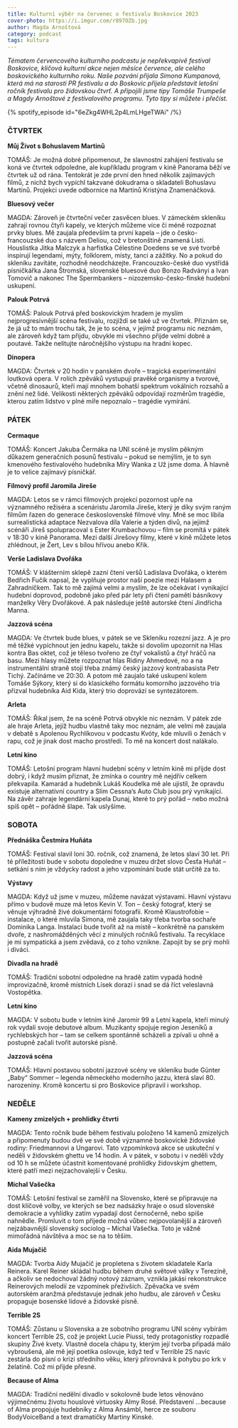 ```yaml
---
title: Kulturní výběr na červenec o festivalu Boskovice 2023
cover-photo: https://i.imgur.com/r897OZb.jpg
author: Magda Arnoštová
category: podcast
tags: kultura
---
```


*Tématem červencového kulturního podcastu je nepřekvapivě festival Boskovice, klíčová kulturní akce nejen měsíce července, ale celého boskovického kulturního roku. Naše pozvání přijala Simona Kumpanová, která má na starosti PR festivalu a do Boskovic přijela představit letošní ročník festivalu pro židovskou čtvrť. A připojili jsme tipy Tomáše Trumpeše a Magdy Arnoštové z festivalového programu. Tyto tipy si můžete i přečíst.*

{% spotify_episode id="6eZkg4WHL2p4LmLHgeTWAi" /%}

### ČTVRTEK

**Můj Život s Bohuslavem Martinů**

TOMÁŠ: Je možná dobré připomenout, že slavnostní zahájení festivalu se koná ve čtvrtek odpoledne, ale kupříkladu program v kině Panorama běží ve čtvrtek už od rána. Tentokrát je zde první den hned několik zajímavých filmů, z nichž bych vypíchl takzvané dokudrama o skladateli Bohuslavu Martinů. Projekci uvede odbornice na Martinů Kristýna Znamenáčková.

**Bluesový večer**

MAGDA: Zároveň je čtvrteční večer zasvěcen blues. V zámeckém skleníku zahrají rovnou čtyři kapely, ve kterých můžeme více či méně rozpoznat prvky blues. Mě zaujala především ta první kapela – jde o česko-francouzské duo s názvem Deliou, což v bretonštině znamená Listí. Houslistka Jitka Malczyk a harfistka Célestine Doedens se ve své tvorbě inspirují legendami, mýty, folklorem, místy, tanci a zážitky. No a pokud do skleníku zavítáte, rozhodně neodcházejte. Francouzsko-české duo vystřídá písničkářka Jana Štromská, slovenské bluesové duo Bonzo Radványi a Ivan Tomovič a nakonec The Spermbankers – nizozemsko-česko-finské hudební uskupení.

**Palouk Potrvá**

TOMÁŠ: Palouk Potrvá před boskovickým hradem je myslím nejprogresivnější scéna festivalu, rozjíždí se také už ve čtvrtek. Přiznám se, že já už to mám trochu tak, že je to scéna, v jejímž programu nic neznám, ale zároveň když tam přijdu, obvykle mi všechno přijde velmi dobré a poutavé. Takže nelitujte náročnějšího výstupu na hradní kopec.

**Dinopera**

MAGDA: Čtvrtek v 20 hodin v panském dvoře – tragická experimentální loutková opera. V rolích zpěváků vystupují pravěké organismy a tvorové, včetně dinosaurů, kteří mají mnohem bohatší spektrum vokálních rozsahů a znění než lidé. Velikosti některých zpěváků odpovídají rozměrům tragédie, kterou zatím lidstvo v plné míře nepoznalo – tragédie vymírání. 

### PÁTEK

**Cermaque**

TOMÁŠ: Koncert Jakuba Čermáka na UNI scéně je myslím pěkným důkazem generačních posunů festivalu – pokud se nemýlím, je to syn kmenového festivalového hudebníka Míry Wanka z Už jsme doma. A hlavně je to velice zajímavý písničkář.

**Filmový profil Jaromila Jireše**

MAGDA: Letos se v rámci filmových projekcí pozornost upře na významného režiséra a scenáristu Jaromila Jireše, který je díky svým raným filmům řazen do generace československé filmové vlny. Mně se moc líbila surrealistická adaptace Nezvalova díla Valerie a týden divů, na jejímž scénáři Jireš spolupracoval s Ester Krumbachovou – film se promítá v pátek v 18:30 v kině Panorama. Mezi další Jirešovy filmy, které v kině můžete letos zhlédnout, je Žert, Lev s bílou hřívou anebo Křik.

**Verše Ladislava Dvořáka**

TOMÁŠ: V klášterním sklepě zazní čtení veršů Ladislava Dvořáka, o kterém Bedřich Fučík napsal, že vyplňuje prostor naší poezie mezi Halasem a Zahradníčkem. Tak to mě zajímá velmi a myslím, že lze očekávat i vynikající hudební doprovod, podobně jako před pár lety při čtení pamětí básníkovy manželky Věry Dvořákové. A pak následuje ještě autorské čtení Jindřicha Manna.

**Jazzová scéna**

MAGDA: Ve čtvrtek bude blues, v pátek se ve Skleníku rozezní jazz. A je pro mě těžké vypíchnout jen jednu kapelu, takže si dovolím upozornit na Hlas kontra Bas oktet, což je těleso tvořeno ze čtyř vokalistů a čtyř hráčů na basu. Mezi hlasy můžete rozpoznat hlas Ridiny Ahmedové, no a na instrumentální straně stojí třeba známý český jazzový kontrabasista Petr Tichý. Začínáme ve 20:30. A potom mě zaujalo také uskupení kolem Tomáše Sýkory, který si do klasického formátu komorního jazzového tria přizval hudebníka Aid Kida, který trio doprovází se syntezátorem.  

**Arleta**

TOMÁŠ: Říkal jsem, že na scéně Potrvá obvykle nic neznám. V pátek zde ale hraje Arleta, jejíž hudbu vlastně taky moc neznám, ale velmi mě zaujala v debatě s Apolenou Rychlíkovou v podcastu Kvóty, kde mluvili o ženách v rapu, což je jinak dost macho prostředí. To mě na koncert dost nalákalo.

**Letní kino**

TOMÁŠ: Letošní program hlavní hudební scény v letním kině mi přijde dost dobrý, i když musím přiznat, že zmínka o country mě nejdřív celkem překvapila. Kamarád a hudebník Lukáš Koudelka mě ale ujistil, že opravdu existuje alternativní country a Slim Cessna’s Auto Club jsou prý vynikající. Na závěr zahraje legendární kapela Dunaj, které to prý pořád – nebo možná spíš opět – pořádně šlape. Tak uslyšíme.

### SOBOTA

**Přednáška Čestmíra Huňáta**

TOMÁŠ: Festival slavil loni 30. ročník, což znamená, že letos slaví 30 let. Při té příležitosti bude v sobotu dopoledne v muzeu držet slovo Česťa Huňát – setkání s ním je vždycky radost a jeho vzpomínání bude stát určitě za to.

**Výstavy**

MAGDA: Když už jsme v muzeu, můžeme navázat výstavami. Hlavní výstavu přímo v budově muze má letos Kevin V. Ton – český fotograf, který se věnuje výhradně živé dokumentární fotografii. Kromě Klaustrofobie – instalace, o které mluvila Simona, mě zaujala taky třeba tvorba sochaře Dominika Langa. Instalaci bude tvořit až na místě – konkrétně na panském dvoře, z nashromážděných věcí z minulých ročníků festivalu. Ta recyklace je mi sympatická a jsem zvědavá, co z toho vznikne. Zapojit by se prý mohli i diváci.

**Divadla na hradě**

TOMÁŠ: Tradiční sobotní odpoledne na hradě zatím vypadá hodně improvizačně, kromě místních Lísek dorazí i snad se dá říct veleslavná Vostopětka.

**Letní kino**

MAGDA: V sobotu bude v letním kině Jaromír 99 a Letní kapela, kteří minulý rok vydali svoje debutové album. Muzikanty spojuje region Jeseníků a rychlebských hor – tam se celkem spontánně scházeli a zpívali u ohně a postupně začali tvořit autorské písně.

**Jazzová scéna**

TOMÁŠ: Hlavní postavou sobotní jazzové scény ve skleníku bude Günter „Baby“ Sommer –  legenda německého moderního jazzu, která slaví 80. narozeniny. Kromě koncertu si pro Boskovice připravil i workshop.

### NEDĚLE

**Kameny zmizelých + prohlídky čtvrti**

MAGDA: Tento ročník bude během festivalu položeno 14 kamenů zmizelých a připomenuty budou dvě ve své době významné boskovické židovské rodiny: Friedmannovi a Ungarovi. Tato vzpomínková akce se uskuteční v neděli v židovském ghettu ve 14 hodin. A v pátek, v sobotu i v neděli vždy od 10 h se můžete účastnit komentované prohlídky židovským ghettem, které patří mezi nejzachovalejší v Česku. 

**Michal Vašečka**

TOMÁŠ: Letošní festival se zaměřil na Slovensko, které se připravuje na dost klíčové volby, ve kterých se bez nadsázky hraje o osud slovenské demokracie a vyhlídky zatím vypadají dost černočerně, nebo spíše nahnědle. Promluvit o tom přijede možná vůbec nejpovolanější a zároveň nejzábavnější slovenský sociolog – Michal Vašečka. Toto je vážně mimořádná návštěva a moc se na to těším.

**Aida Mujačič**

MAGDA: Tvorba Aidy Mujačič je propletena s životem skladatele Karla Reinera. Karel Reiner skládal hudbu během druhé světové války v Terezíně, a ačkoliv se nedochoval žádný notový záznam, vznikla jakási rekonstrukce Reinerových melodií ze vzpomínek přeživších. Zpěvačka ve svém autorském aranžmá představuje jednak jeho hudbu, ale zároveň v Česku propaguje bosenské lidové a židovské písně. 

**Terrible 2S**

TOMÁŠ: Zůstanu u Slovenska a ze sobotního programu UNI scény vybírám koncert Terrible 2S, což je projekt Lucie Piussi, tedy protagonistky rozpadlé skupiny Živé kvety. Vlastně docela chápu ty, kterým její tvorba připadá málo vybroušená, ale mě její poetika oslovuje, když teď v Terrible 2S navíc zestárla do písní o krizi středního věku, který přirovnává k pohybu po krk v želatině. Což mi přijde přesné.

**Because of Alma**

MAGDA: Tradiční nedělní divadlo v sokolovně bude letos věnováno výjimečnému životu houslové virtuosky Almy Rosé. Představení …because of Alma propojuje hudebníky z Alma Ansámbl, herce ze souboru BodyVoiceBand a text dramatičky Martiny Kinské.
